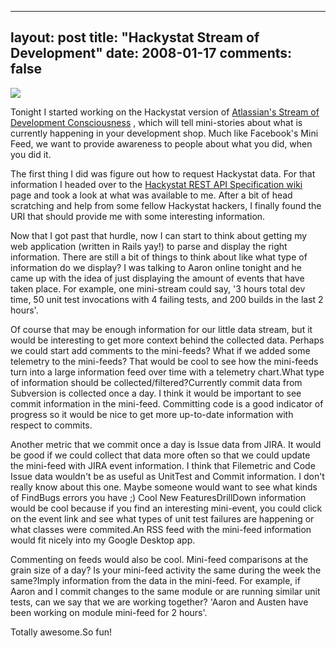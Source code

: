 
---
layout: post
title: "Hackystat Stream of Development"
date: 2008-01-17
comments: false
---


[![][1] ][2] 

Tonight I started working on the Hackystat version of [Atlassian's Stream of Development Consciousness][3] 
, which will tell mini-stories about what is currently happening in your development shop. Much like 
Facebook's Mini Feed, we want to provide awareness to people about what you did, when you did it.

The first thing I did was figure out how to request Hackystat data. For that information I headed over to 
the [Hackystat REST API Specification wiki][4] page and took a look at what was available to me. After a 
bit of head scratching and help from some fellow Hackystat hackers, I finally found the URI that should 
provide me with some interesting information.

Now that I got past that hurdle, now I can start to think about getting my web application (written in Rails yay!) to parse and display the right information. There are still a bit of things to think about like what type of information do we display? I was talking to Aaron online tonight and he came up with the idea of just displaying the amount of events that have taken place. For example, one mini-stream could say, '3 hours total dev time,  50 unit test invocations with 4 failing tests, and 200 builds in the last 2 hours'.

Of course that may be enough information for our little data stream, but it would be interesting to get 
more context behind the collected data. Perhaps we could start add comments to the mini-feeds?  What if 
we added some telemetry to the mini-feeds?  That would be cool to see how the mini-feeds turn into a large 
information feed over time with a telemetry chart.What type of information should be 
collected/filtered?Currently commit data from Subversion is collected once a day. I think it would be 
important to see commit information in the mini-feed. Committing code is a good indicator of progress so 
it would be nice to get more up-to-date information with respect to commits.

Another metric that we commit once a day is Issue data from JIRA. It would be good if we could collect 
that data more often so that we could update the mini-feed with JIRA event information. I think that 
Filemetric and Code Issue data wouldn't be as useful as UnitTest and Commit information. I don't really 
know about this one. Maybe someone would want to see what kinds of FindBugs errors you have ;) Cool New 
FeaturesDrillDown information would be cool because if you find an interesting mini-event, you could click 
on the event link and see what types of unit test failures are happening or what classes were commited.An 
RSS feed with the mini-feed information would fit nicely into my Google Desktop app.

Commenting on feeds would also be cool. Mini-feed comparisons at the grain size of a day?  Is your mini-feed activity the same during the week the same?Imply information from the data in the mini-feed. For example, if Aaron and I commit changes to the same module or are running similar unit tests, can we say that we are working together?  'Aaron and Austen have been working on module mini-feed for 2 hours'. 

Totally awesome.So fun!



  [1]: http://1.bp.blogspot.com/_gZ-LJtj9hxw/R5B4YN6OqRI/AAAAAAAAAEI/dPgC2tvdYK8/s320/facebook_minifeed.JPG
  [2]: http://1.bp.blogspot.com/_gZ-LJtj9hxw/R5B4YN6OqRI/AAAAAAAAAEI/dPgC2tvdYK8/s1600-h/facebook_minifeed.JPG
  [3]: http://blogs.atlassian.com/developer/2008/01/jira_studio_stream_of_developm.html
  [4]: http://code.google.com/p/hackystat-sensorbase-uh/wiki/RestApiSpecification
